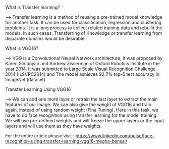 What is Transfer learning?

--> Transfer learning is a method of reusing a pre-trained model knowledge for another task. It can be used for classification, regression and clustering problems. It is a long process to collect related training data and rebuild the models. In such cases, Transferring of Knowledge or transfer learning from disparate domains would be desirable.

What is VGG16?

--> VGG is a Convolutional Neural Network architecture, It was proposed by Karen Simonyan and Andrew Zisserman of Oxford Robotics Institute in the year 2014. It was submitted to Large Scale Visual Recognition Challenge 2014 (ILSVRC2014) and The model achieves 92.7% top-5 test accuracy in ImageNet (dataset). 


Transfer Learning Using VGG16

--> We can add one more layer or retrain the last layer to extract the main features of our image. We can also give the weight of VGG16 and train again, instead of using random weight (Fine Tuning). Here in this task, we have to do face recognition using transfer learning for the model training. We will use pre-defined weights and will freeze the upper layers or the input layers and will use them as they have weights.

For the entire article please visit :  https://www.linkedin.com/pulse/face-recognition-using-transfer-learning-vgg16-megha-bansal/

